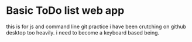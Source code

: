 # Basic ToDo list web app
this is for js and command line git practice
i have been crutching on github desktop too heavily. i need to become a keyboard based being.

